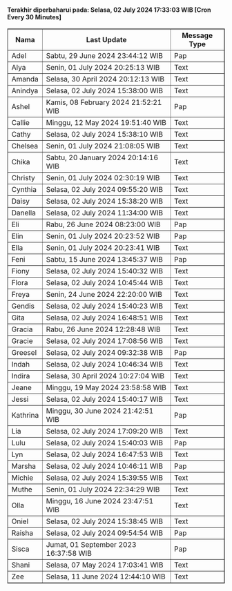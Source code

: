 #### Terakhir diperbaharui pada: Selasa, 02 July 2024 17:33:03 WIB [Cron Every 30 Minutes]

<table border='1'><tr><th>Nama</th><th>Last Update</th><th>Message Type</th></tr><tr><td>Adel</td><td>Sabtu, 29 June 2024 23:44:12 WIB</td><td>Pap</td></tr><tr><td>Alya</td><td>Senin, 01 July 2024 20:25:13 WIB</td><td>Text</td></tr><tr><td>Amanda</td><td>Selasa, 30 April 2024 20:12:13 WIB</td><td>Text</td></tr><tr><td>Anindya</td><td>Selasa, 02 July 2024 15:38:00 WIB</td><td>Text</td></tr><tr><td>Ashel</td><td>Kamis, 08 February 2024 21:52:21 WIB</td><td>Pap</td></tr><tr><td>Callie</td><td>Minggu, 12 May 2024 19:51:40 WIB</td><td>Text</td></tr><tr><td>Cathy</td><td>Selasa, 02 July 2024 15:38:10 WIB</td><td>Text</td></tr><tr><td>Chelsea</td><td>Senin, 01 July 2024 21:08:05 WIB</td><td>Text</td></tr><tr><td>Chika</td><td>Sabtu, 20 January 2024 20:14:16 WIB</td><td>Text</td></tr><tr><td>Christy</td><td>Senin, 01 July 2024 02:30:19 WIB</td><td>Text</td></tr><tr><td>Cynthia</td><td>Selasa, 02 July 2024 09:55:20 WIB</td><td>Text</td></tr><tr><td>Daisy</td><td>Selasa, 02 July 2024 15:38:20 WIB</td><td>Text</td></tr><tr><td>Danella</td><td>Selasa, 02 July 2024 11:34:00 WIB</td><td>Text</td></tr><tr><td>Eli</td><td>Rabu, 26 June 2024 08:23:00 WIB</td><td>Pap</td></tr><tr><td>Elin</td><td>Senin, 01 July 2024 20:23:52 WIB</td><td>Pap</td></tr><tr><td>Ella</td><td>Senin, 01 July 2024 20:23:41 WIB</td><td>Text</td></tr><tr><td>Feni</td><td>Sabtu, 15 June 2024 13:45:37 WIB</td><td>Pap</td></tr><tr><td>Fiony</td><td>Selasa, 02 July 2024 15:40:32 WIB</td><td>Text</td></tr><tr><td>Flora</td><td>Selasa, 02 July 2024 10:45:44 WIB</td><td>Text</td></tr><tr><td>Freya</td><td>Senin, 24 June 2024 22:20:00 WIB</td><td>Text</td></tr><tr><td>Gendis</td><td>Selasa, 02 July 2024 15:40:23 WIB</td><td>Text</td></tr><tr><td>Gita</td><td>Selasa, 02 July 2024 16:48:51 WIB</td><td>Text</td></tr><tr><td>Gracia</td><td>Rabu, 26 June 2024 12:28:48 WIB</td><td>Text</td></tr><tr><td>Gracie</td><td>Selasa, 02 July 2024 17:08:56 WIB</td><td>Text</td></tr><tr><td>Greesel</td><td>Selasa, 02 July 2024 09:32:38 WIB</td><td>Pap</td></tr><tr><td>Indah</td><td>Selasa, 02 July 2024 10:46:34 WIB</td><td>Text</td></tr><tr><td>Indira</td><td>Selasa, 30 April 2024 10:27:04 WIB</td><td>Text</td></tr><tr><td>Jeane</td><td>Minggu, 19 May 2024 23:58:58 WIB</td><td>Text</td></tr><tr><td>Jessi</td><td>Selasa, 02 July 2024 15:40:17 WIB</td><td>Text</td></tr><tr><td>Kathrina</td><td>Minggu, 30 June 2024 21:42:51 WIB</td><td>Pap</td></tr><tr><td>Lia</td><td>Selasa, 02 July 2024 17:09:20 WIB</td><td>Text</td></tr><tr><td>Lulu</td><td>Selasa, 02 July 2024 15:40:03 WIB</td><td>Pap</td></tr><tr><td>Lyn</td><td>Selasa, 02 July 2024 16:47:53 WIB</td><td>Text</td></tr><tr><td>Marsha</td><td>Selasa, 02 July 2024 10:46:11 WIB</td><td>Pap</td></tr><tr><td>Michie</td><td>Selasa, 02 July 2024 15:39:55 WIB</td><td>Text</td></tr><tr><td>Muthe</td><td>Senin, 01 July 2024 22:34:29 WIB</td><td>Text</td></tr><tr><td>Olla</td><td>Minggu, 16 June 2024 23:47:51 WIB</td><td>Text</td></tr><tr><td>Oniel</td><td>Selasa, 02 July 2024 15:38:45 WIB</td><td>Text</td></tr><tr><td>Raisha</td><td>Selasa, 02 July 2024 09:54:54 WIB</td><td>Pap</td></tr><tr><td>Sisca</td><td>Jumat, 01 September 2023 16:37:58 WIB</td><td>Pap</td></tr><tr><td>Shani</td><td>Selasa, 07 May 2024 17:03:41 WIB</td><td>Text</td></tr><tr><td>Zee</td><td>Selasa, 11 June 2024 12:44:10 WIB</td><td>Text</td></tr></table>